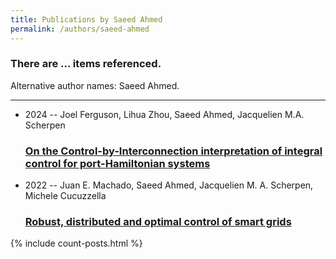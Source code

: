 ```yaml
---
title: Publications by Saeed Ahmed
permalink: /authors/saeed-ahmed
---
```


<h3 id="number-posts">There are ... items referenced.</h3>
<p id='info-authors'>Alternative author names: Saeed Ahmed.</p>
<hr />
<ul class="post-list">
<li><span class='post-meta'>2024 -- Joel Ferguson, Lihua Zhou, Saeed Ahmed, Jacquelien M.A. Scherpen</span><h3><a class='post-link' href="{{ site.baseurl }}/on-the-control-by-interconnection-interpretation-of-integral-control-for-port-hamiltonian-systems">On the Control-by-Interconnection interpretation of integral control for port-Hamiltonian systems</a></h3></li>
<li><span class='post-meta'>2022 -- Juan E. Machado, Saeed Ahmed, Jacquelien M. A. Scherpen, Michele Cucuzzella</span><h3><a class='post-link' href="{{ site.baseurl }}/robust-distributed-and-optimal-control-of-smart-grids">Robust, distributed and optimal control of smart grids</a></h3></li>

</ul>
{% include count-posts.html %}
